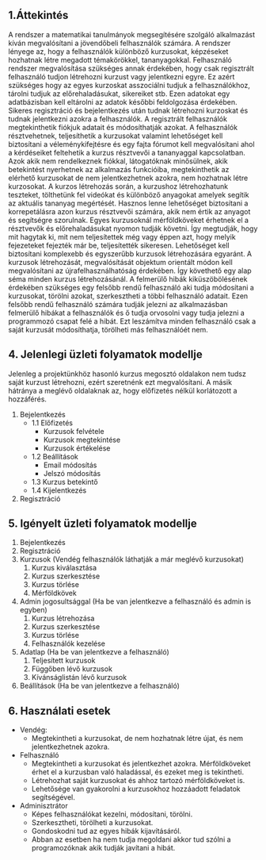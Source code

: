 ## 1.Áttekintés

A rendszer a matematikai tanulmányok megsegítésére szolgáló alkalmazást kíván megvalósítani a jövendőbeli felhasználók számára. A rendszer lényege az, hogy a felhasználók különböző kurzusokat, képzéseket hozhatnak létre megadott témakörökkel, tananyagokkal. Felhasználó rendszer megvalósítása szükséges annak érdekében, hogy csak regisztrált felhasználó tudjon létrehozni kurzust vagy jelentkezni egyre. Ez azért szükséges hogy az egyes kurzoskat asszociálni tudjuk a felhasználókhoz, tárolni tudjuk az előrehaladásukat, sikereiket stb. Ezen adatokat egy adatbázisban kell eltárolni az adatok későbbi feldolgozása érdekében. Sikeres regisztráció és bejelentkezés után tudnak létrehozni kurzoskat és tudnak jelentkezni azokra a felhasználók. A regisztrált felhasználók megtekinthetik fiókjuk adatait és módosíthatják azokat. A felhasználók résztvehetnek, teljesíthetik a kurzusokat valamint lehetőséget kell biztosítani a véleménykifejtésre és egy fajta fórumot kell megvalósítani ahol a kérdéseiket feltehetik a kurzus résztvevői a tananyaggal kapcsolatban. Azok akik nem rendelkeznek fiókkal, látogatóknak minősülnek, akik betekintést nyerhetnek az alkalmazás funkcióiba, megtekinthetik az elérhető kurzusokat de nem jelentkezhetnek azokra, nem hozhatnak létre kurzosokat. A kurzos létrehozás során, a kurzushoz létrehozhatunk teszteket, tölthetünk fel videókat és különböző anyagokat amelyek segítik az aktuális tananyag megértését. Hasznos lenne lehetőséget biztosítani a korrepetálásra azon kurzus résztvevői számára, akik nem értik az anyagot és segítségre szorulnak. Egyes kurzusoknál mérföldköveket érhetnek el a résztvevők és előrehaladásukat nyomon tudják követni. Így megtudják, hogy mit hagytak ki, mit nem teljesítettek még vagy éppen azt, hogy melyik fejezeteket fejezték már be, teljesítették sikeresen. Lehetőséget kell biztosítani komplexebb és egyszerűbb kurzusok létrehozására egyaránt. A kurzusok létrehozását, megvalósítását objektum orientált módon kell megvalósítani az újrafelhasználhatóság érdekében. Így követhető egy alap séma minden kurzus létrehozásánál. A felmerülő hibák kiküszöbölésének érdekében szükséges egy felsőbb rendű felhasználó aki tudja módosítani a kurzusokat, törölni azokat, szerkesztheti a többi felhasználó adatait. Ezen felsőbb rendű felhasználó számára tudják jelezni az alkalmazásban felmerülő hibákat a felhasználók és ő tudja orvosolni vagy tudja jelezni a programmozó csapat felé a hibát. Ezt leszámítva minden felhasználó csak a saját kurzusát módosíthatja, törölheti más felhasználóét nem.

## 4. Jelenlegi üzleti folyamatok modellje

Jelenleg a projektünkhöz hasonló kurzus megosztó oldalakon nem tudsz saját kurzust létrehozni, ezért szeretnénk ezt megvalósítani. A másik hátránya a meglévő oldalaknak az, hogy előfizetés nélkül korlátozott a hozzáférés.

1. Bejelentkezés
    - 1.1 Előfizetés
        - Kurzusok felvétele
        - Kurzusok megtekintése
        - Kurzusok értékelése
    - 1.2 Beállítások
        - Email módosítás
        - Jelszó módosítás
    - 1.3 Kurzus betekintő
    - 1.4 Kijelentkezés
2. Regisztráció

## 5. Igényelt üzleti folyamatok modellje

1. Bejelentkezés
2. Regisztráció
3. Kurzusok (Vendég felhasználók láthatják a már meglévő kurzusokat)
    1. Kurzus kiválasztása
    2. Kurzus szerkesztése
    3. Kurzus törlése
    4. Mérföldkövek
4. Admin jogosultsággal (Ha be van jelentkezve a felhasználó és admin is egyben)
	1. Kurzus létrehozása
	2. Kurzus szerkesztése
	3. Kurzus törlése
	4. Felhasználók kezelése
5. Adatlap (Ha be van jelentkezve a felhasználó)
   1. Teljesített kurzusok
   2. Függőben lévő kurzusok
   3. Kívánságlistán lévő kurzusok
6. Beállítások (Ha be van jelentkezve a felhasználó)

## 6. Használati esetek

- Vendég:
    - Megtekintheti a kurzusokat, de nem hozhatnak létre újat, és nem jelentkezhetnek azokra.
- Felhasználó
    - Megtekintheti a kurzusokat és jelentkezhet azokra. Mérföldköveket érhet el a kurzusban való haladással, és ezeket meg is tekintheti.
    - Létrehozhat saját kurzusokat és ahhoz tartozó mérföldköveket is.
    - Lehetősége van gyakorolni a kurzusokhoz hozzáadott feladatok segítségével.
- Adminisztrátor
    - Képes felhasználókat kezelni, módosítani, törölni.
    - Szerkesztheti, törölheti a kurzusokat.
    - Gondoskodni tud az egyes hibák kijavításáról.
    - Abban az esetben ha nem tudja megoldani akkor tud szólni a programozóknak akik tudják javítani a hibát.



